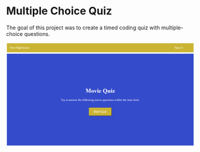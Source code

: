 # Multiple Choice Quiz

The goal of this project was to create a timed coding quiz with multiple-choice questions. 

![Preview of quiz](/assets/images/preview.png)